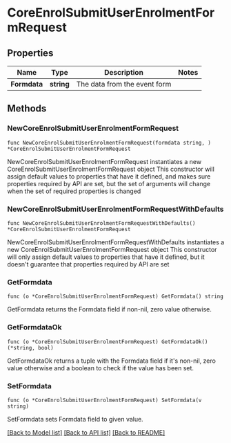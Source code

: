 # CoreEnrolSubmitUserEnrolmentFormRequest

## Properties

Name | Type | Description | Notes
------------ | ------------- | ------------- | -------------
**Formdata** | **string** | The data from the event form | 

## Methods

### NewCoreEnrolSubmitUserEnrolmentFormRequest

`func NewCoreEnrolSubmitUserEnrolmentFormRequest(formdata string, ) *CoreEnrolSubmitUserEnrolmentFormRequest`

NewCoreEnrolSubmitUserEnrolmentFormRequest instantiates a new CoreEnrolSubmitUserEnrolmentFormRequest object
This constructor will assign default values to properties that have it defined,
and makes sure properties required by API are set, but the set of arguments
will change when the set of required properties is changed

### NewCoreEnrolSubmitUserEnrolmentFormRequestWithDefaults

`func NewCoreEnrolSubmitUserEnrolmentFormRequestWithDefaults() *CoreEnrolSubmitUserEnrolmentFormRequest`

NewCoreEnrolSubmitUserEnrolmentFormRequestWithDefaults instantiates a new CoreEnrolSubmitUserEnrolmentFormRequest object
This constructor will only assign default values to properties that have it defined,
but it doesn't guarantee that properties required by API are set

### GetFormdata

`func (o *CoreEnrolSubmitUserEnrolmentFormRequest) GetFormdata() string`

GetFormdata returns the Formdata field if non-nil, zero value otherwise.

### GetFormdataOk

`func (o *CoreEnrolSubmitUserEnrolmentFormRequest) GetFormdataOk() (*string, bool)`

GetFormdataOk returns a tuple with the Formdata field if it's non-nil, zero value otherwise
and a boolean to check if the value has been set.

### SetFormdata

`func (o *CoreEnrolSubmitUserEnrolmentFormRequest) SetFormdata(v string)`

SetFormdata sets Formdata field to given value.



[[Back to Model list]](../README.md#documentation-for-models) [[Back to API list]](../README.md#documentation-for-api-endpoints) [[Back to README]](../README.md)


